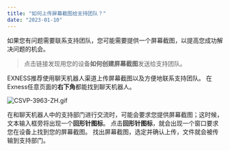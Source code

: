 ```yaml
---
title: "如何上传屏幕截图给支持团队？"
date: "2023-01-10"
---
```


如果您有问题需要联系支持团队，您可能需要提供一个屏幕截图，以提高您成功解决问题的机会。

> 点击链接发现用您的设备**如何创建屏幕截图**发送给支持团队。

EXNESS推荐使用聊天机器人渠道上传屏幕截图以及方便地联系支持团队。 在Exness任意页面的**右下角**都能找到聊天机器人。

![CSVP-3963-ZH.gif](https://cdn.jsdelivr.net/gh/jarlin8/OSS@main/exhelp/CSVP-3963-ZH.gif)

在和聊天机器人中的支持部门进行交流时，可能会要求您提供屏幕截图；这时候，文本输入框旁将出现一个**回形针图标**。 点击**回形针图标**，就会出现一个窗口要求您在设备上找到您的屏幕截图。 找出屏幕截图，选定并确认上传，文件就会被传输到支持部门。
